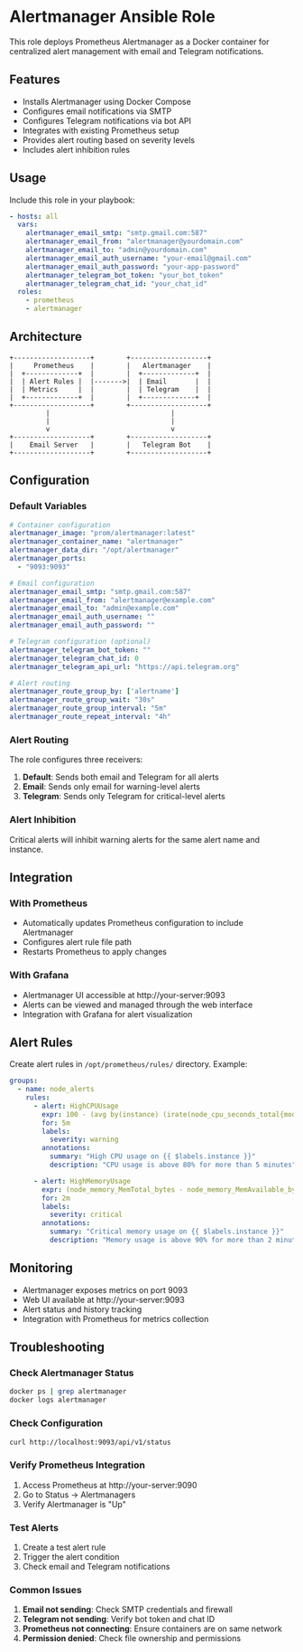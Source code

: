# Alertmanager Ansible Role

This role deploys Prometheus Alertmanager as a Docker container for centralized alert management with email and Telegram notifications.

## Features
- Installs Alertmanager using Docker Compose
- Configures email notifications via SMTP
- Configures Telegram notifications via bot API
- Integrates with existing Prometheus setup
- Provides alert routing based on severity levels
- Includes alert inhibition rules

## Usage
Include this role in your playbook:
```yaml
- hosts: all
  vars:
    alertmanager_email_smtp: "smtp.gmail.com:587"
    alertmanager_email_from: "alertmanager@yourdomain.com"
    alertmanager_email_to: "admin@yourdomain.com"
    alertmanager_email_auth_username: "your-email@gmail.com"
    alertmanager_email_auth_password: "your-app-password"
    alertmanager_telegram_bot_token: "your_bot_token"
    alertmanager_telegram_chat_id: "your_chat_id"
  roles:
    - prometheus
    - alertmanager
```

## Architecture

```
+-------------------+        +-------------------+
|     Prometheus    |        |   Alertmanager    |
|  +-------------+  |        |  +-------------+  |
|  | Alert Rules |  |------->|  | Email       |  |
|  | Metrics     |  |        |  | Telegram    |  |
|  +-------------+  |        |  +-------------+  |
+-------------------+        +-------------------+
         |                              |
         |                              |
         v                              v
+-------------------+        +-------------------+
|    Email Server   |        |   Telegram Bot    |
+-------------------+        +-------------------+
```

## Configuration

### Default Variables

```yaml
# Container configuration
alertmanager_image: "prom/alertmanager:latest"
alertmanager_container_name: "alertmanager"
alertmanager_data_dir: "/opt/alertmanager"
alertmanager_ports:
  - "9093:9093"

# Email configuration
alertmanager_email_smtp: "smtp.gmail.com:587"
alertmanager_email_from: "alertmanager@example.com"
alertmanager_email_to: "admin@example.com"
alertmanager_email_auth_username: ""
alertmanager_email_auth_password: ""

# Telegram configuration (optional)
alertmanager_telegram_bot_token: ""
alertmanager_telegram_chat_id: 0
alertmanager_telegram_api_url: "https://api.telegram.org"

# Alert routing
alertmanager_route_group_by: ['alertname']
alertmanager_route_group_wait: "30s"
alertmanager_route_group_interval: "5m"
alertmanager_route_repeat_interval: "4h"
```

### Alert Routing

The role configures three receivers:

1. **Default**: Sends both email and Telegram for all alerts
2. **Email**: Sends only email for warning-level alerts
3. **Telegram**: Sends only Telegram for critical-level alerts

### Alert Inhibition

Critical alerts will inhibit warning alerts for the same alert name and instance.

## Integration

### With Prometheus
- Automatically updates Prometheus configuration to include Alertmanager
- Configures alert rule file path
- Restarts Prometheus to apply changes

### With Grafana
- Alertmanager UI accessible at http://your-server:9093
- Alerts can be viewed and managed through the web interface
- Integration with Grafana for alert visualization

## Alert Rules

Create alert rules in `/opt/prometheus/rules/` directory. Example:

```yaml
groups:
  - name: node_alerts
    rules:
      - alert: HighCPUUsage
        expr: 100 - (avg by(instance) (irate(node_cpu_seconds_total{mode="idle"}[5m])) * 100) > 80
        for: 5m
        labels:
          severity: warning
        annotations:
          summary: "High CPU usage on {{ $labels.instance }}"
          description: "CPU usage is above 80% for more than 5 minutes"

      - alert: HighMemoryUsage
        expr: (node_memory_MemTotal_bytes - node_memory_MemAvailable_bytes) / node_memory_MemTotal_bytes * 100 > 90
        for: 2m
        labels:
          severity: critical
        annotations:
          summary: "Critical memory usage on {{ $labels.instance }}"
          description: "Memory usage is above 90% for more than 2 minutes"
```

## Monitoring

- Alertmanager exposes metrics on port 9093
- Web UI available at http://your-server:9093
- Alert status and history tracking
- Integration with Prometheus for metrics collection

## Troubleshooting

### Check Alertmanager Status
```bash
docker ps | grep alertmanager
docker logs alertmanager
```

### Check Configuration
```bash
curl http://localhost:9093/api/v1/status
```

### Verify Prometheus Integration
1. Access Prometheus at http://your-server:9090
2. Go to Status → Alertmanagers
3. Verify Alertmanager is "Up"

### Test Alerts
1. Create a test alert rule
2. Trigger the alert condition
3. Check email and Telegram notifications

### Common Issues

1. **Email not sending**: Check SMTP credentials and firewall
2. **Telegram not sending**: Verify bot token and chat ID
3. **Prometheus not connecting**: Ensure containers are on same network
4. **Permission denied**: Check file ownership and permissions 